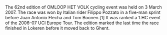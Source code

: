 The 62nd edition of OMLOOP HET VOLK cycling event was held on 3 March 2007. The race was won by Italian rider Filippo Pozzato in a five-man sprint before Juan Antonio Flecha and Tom Boonen.[1] It was ranked a 1.HC event of the 2006–07 UCI Europe Tour. The edition marked the last time the race finished in Lokeren before it moved back to Ghent.
